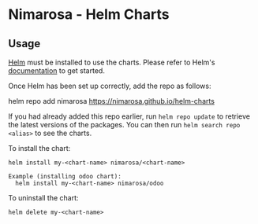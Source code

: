 # Nimarosa - Helm Charts
## Usage

[Helm](https://helm.sh) must be installed to use the charts.  Please refer to
Helm's [documentation](https://helm.sh/docs) to get started.

Once Helm has been set up correctly, add the repo as follows:

  helm repo add nimarosa https://nimarosa.github.io/helm-charts

If you had already added this repo earlier, run `helm repo update` to retrieve
the latest versions of the packages.  You can then run `helm search repo
<alias>` to see the charts.

To install the <chart-name> chart:

    helm install my-<chart-name> nimarosa/<chart-name>
  
    Example (installing odoo chart): 
      helm install my-<chart-name> nimarosa/odoo

To uninstall the chart:

    helm delete my-<chart-name>
